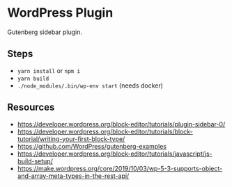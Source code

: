 # WordPress Plugin

Gutenberg sidebar plugin.

## Steps

- `yarn install` or `npm i`
- `yarn build`
- `./node_modules/.bin/wp-env start` (needs docker)

## Resources

- https://developer.wordpress.org/block-editor/tutorials/plugin-sidebar-0/
- https://developer.wordpress.org/block-editor/tutorials/block-tutorial/writing-your-first-block-type/
- https://github.com/WordPress/gutenberg-examples
- https://developer.wordpress.org/block-editor/tutorials/javascript/js-build-setup/
- https://make.wordpress.org/core/2019/10/03/wp-5-3-supports-object-and-array-meta-types-in-the-rest-api/
